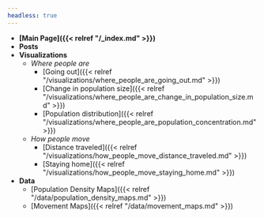 ```yaml
---
headless: true
---
```


- **[Main Page]({{< relref "/_index.md" >}})**
- **Posts**
    <!--
    - *May*
    	- [18: Back to work]({{< relref "/posts/going_to_work.md" >}})
    	- [14: Population re-distributed!]({{< relref "/posts/spread_of_population.md" >}})
    	- [11: What's happening in my city?]({{< relref "/posts/change_in_population_sizes.md" >}})
    	- [7: Population landscape]({{< relref "/posts/population_landscape.md" >}})
    -->
- **Visualizations**
	- *Where people are*
		<!-- - [Landscape]({{< relref "/visualizations/where_people_are_landscape.md" >}})-->
		- [Going out]({{< relref "/visualizations/where_people_are_going_out.md" >}})
		- [Change in population size]({{< relref "/visualizations/where_people_are_change_in_population_size.md" >}})
		- [Population distribution]({{< relref "/visualizations/where_people_are_population_concentration.md" >}})
	- *How people move*
		- [Distance traveled]({{< relref "/visualizations/how_people_move_distance_traveled.md" >}})
		- [Staying home]({{< relref "/visualizations/how_people_move_staying_home.md" >}})
		<!-- - [Movements between municipalities]({{< relref "/visualizations/how_people_move_movements_between_municipalities.md" >}}) -->
- **Data**
	- [Population Density Maps]({{< relref "/data/population_density_maps.md" >}})
	- [Movement Maps]({{< relref "/data/movement_maps.md" >}})
<br />

